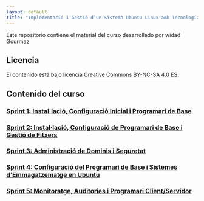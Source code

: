```yaml
---
layout: default
title: "Implementació i Gestió d’un Sistema Ubuntu Linux amb Tecnologia ABP"
---
```


Este repositorio contiene el material del curso desarrollado por widad Gourmaz

## Licencia

El contenido está bajo licencia [Creative Commons BY-NC-SA 4.0 ES](LICENSE.md).

## Contenido del curso
### [Sprint 1: Instal·lació, Configuració Inicial i Programari de Base ]()
### [Sprint 2: Instal·lació, Configuració de Programari de Base i Gestió de Fitxers](sprint2/sprint2.md)
### [Sprint 3: Administració de Dominis i Seguretat ]()
### [Sprint 4: Configuració del Programari de Base i Sistemes d’Emmagatzematge en Ubuntu ]()
### [Sprint 5: Monitoratge, Auditories i Programari Client/Servidor]()

  
